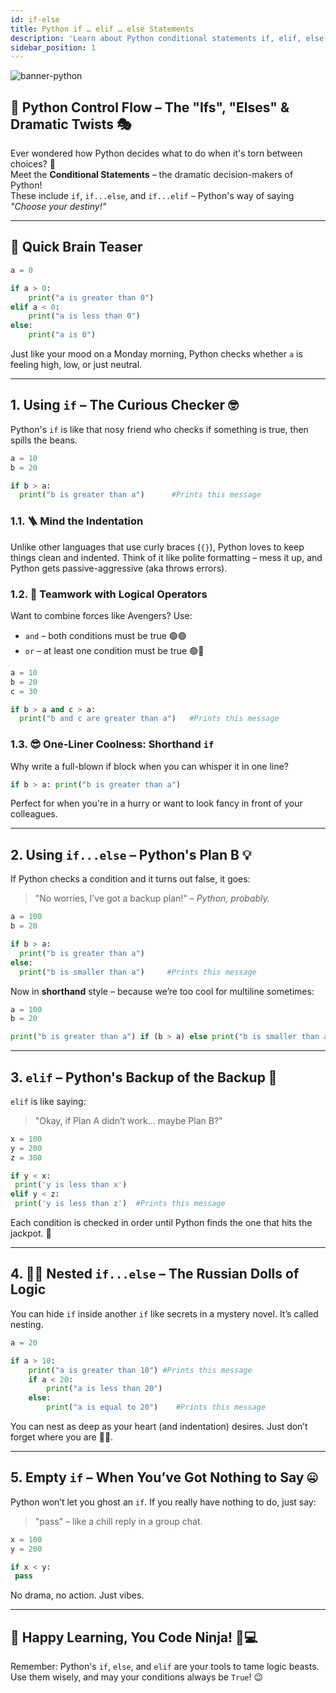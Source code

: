 ```yaml
---
id: if-else
title: Python if … elif … else Statements
description: 'Learn about Python conditional statements if, elif, else statements, indentation rules and shorthand if statements with examples.'
sidebar_position: 1
---
```

![banner-python](@site/static/img/kits/python/banner-python.png)

## 🐍 Python Control Flow – The "Ifs", "Elses" & Dramatic Twists 🎭

Ever wondered how Python decides what to do when it's torn between choices? 🤔  
Meet the **Conditional Statements** – the dramatic decision-makers of Python!  
These include `if`, `if...else`, and `if...elif` – Python's way of saying *"Choose your destiny!"*

---

## 🧠 Quick Brain Teaser

```python
a = 0

if a > 0:
    print("a is greater than 0")
elif a < 0:
    print("a is less than 0")
else:
    print("a is 0")
```

Just like your mood on a Monday morning, Python checks whether `a` is feeling high, low, or just neutral.

---

## 1. Using `if` – The Curious Checker 🤓

Python's `if` is like that nosy friend who checks if something is true, then spills the beans.

```python
a = 10
b = 20

if b > a:
  print("b is greater than a")      #Prints this message
```

### 1.1. 🪜 Mind the Indentation

Unlike other languages that use curly braces (`{}`), Python loves to keep things clean and indented. Think of it like polite formatting – mess it up, and Python gets passive-aggressive (aka throws errors).

### 1.2. 🤝 Teamwork with Logical Operators

Want to combine forces like Avengers? Use:

- `and` – both conditions must be true 🟢🟢
- `or` – at least one condition must be true 🟢🔴

```python
a = 10
b = 20
c = 30

if b > a and c > a:
  print("b and c are greater than a")   #Prints this message
```

### 1.3. 😎 One-Liner Coolness: Shorthand `if`

Why write a full-blown if block when you can whisper it in one line?

```python
if b > a: print("b is greater than a")
```

Perfect for when you're in a hurry or want to look fancy in front of your colleagues.

---

## 2. Using `if...else` – Python's Plan B 💡

If Python checks a condition and it turns out false, it goes:

> "No worries, I’ve got a backup plan!" – *Python, probably.*

```python
a = 100
b = 20

if b > a:
  print("b is greater than a")
else:
  print("b is smaller than a")     #Prints this message
```

Now in **shorthand** style – because we’re too cool for multiline sometimes:

```python
a = 100
b = 20

print("b is greater than a") if (b > a) else print("b is smaller than a")  #Prints 'b is smaller than a'
```

---

## 3. `elif` – Python's Backup of the Backup 🚨

`elif` is like saying:

> "Okay, if Plan A didn’t work… maybe Plan B?"

```python
x = 100
y = 200
z = 300

if y < x:
 print('y is less than x')
elif y < z:
 print('y is less than z')  #Prints this message
```

Each condition is checked in order until Python finds the one that hits the jackpot. 🎰

---

## 4. 🕵️‍♀️ Nested `if...else` – The Russian Dolls of Logic

You can hide `if` inside another `if` like secrets in a mystery novel. It’s called nesting.

```python
a = 20

if a > 10:
    print("a is greater than 10") #Prints this message
    if a < 20:
        print("a is less than 20")
    else:
        print("a is equal to 20")    #Prints this message
```

You can nest as deep as your heart (and indentation) desires. Just don’t forget where you are 😵‍💫.

---

## 5. Empty `if` – When You’ve Got Nothing to Say 🤐

Python won’t let you ghost an `if`. If you really have nothing to do, just say:

> "pass" – like a chill reply in a group chat.

```python
x = 100
y = 200

if x < y:
 pass
```

No drama, no action. Just vibes.

---

## 🎉 Happy Learning, You Code Ninja! 🐍💻

Remember: Python's `if`, `else`, and `elif` are your tools to tame logic beasts.  
Use them wisely, and may your conditions always be `True`! 😉
